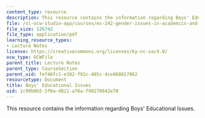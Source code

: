 ```yaml
---
content_type: resource
description: This resource contains the information regarding Boys' Educational Issues.
file: /ol-ocw-studio-app/courses/es-242-gender-issues-in-academics-and-academia-spring-2004/1c99b0b53f0ad821a76af90278042e70_MITES_242S04_ses2.pdf
file_size: 126742
file_type: application/pdf
learning_resource_types:
- Lecture Notes
license: https://creativecommons.org/licenses/by-nc-sa/4.0/
ocw_type: OCWFile
parent_title: Lecture Notes
parent_type: CourseSection
parent_uid: fef46fc1-e382-f92c-405c-4ce968817062
resourcetype: Document
title: Boys' Educational Issues
uid: 1c99b0b5-3f0a-d821-a76a-f90278042e70
---
```

This resource contains the information regarding Boys' Educational Issues.